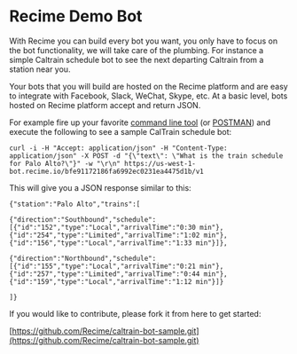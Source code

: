 # Recime Demo Bot

With Recime you can build every bot you want, you only have to focus on the bot functionality, we will take care of the plumbing. For instance a simple Caltrain schedule bot to see the next departing Caltrain from a station near you.

Your bots that you will build are hosted on the Recime platform and are easy to integrate with Facebook, Slack, WeChat, Skype, etc. At a basic level, bots hosted on Recime platform accept and return JSON.

For example fire up your favorite [command line tool](https://en.wikipedia.org/wiki/Command-line_interface) \(or [POSTMAN](https://www.getpostman.com/)\) and execute the following to see a sample CalTrain schedule bot:

```
curl -i -H "Accept: application/json" -H "Content-Type: application/json" -X POST -d "{\"text\": \"What is the train schedule for Palo Alto?\"}" -w "\r\n" https://us-west-1-bot.recime.io/bfe91172186fa6992ec0231ea4475d1b/v1
```

This will give you a JSON response similar to this:

```
{"station":"Palo Alto","trains":[

{"direction":"Southbound","schedule":[{"id":"152","type":"Local","arrivalTime":"0:30 min"},{"id":"254","type":"Limited","arrivalTime":"1:02 min"},{"id":"156","type":"Local","arrivalTime":"1:33 min"}]},

{"direction":"Northbound","schedule":[{"id":"155","type":"Local","arrivalTime":"0:21 min"},{"id":"257","type":"Limited","arrivalTime":"0:44 min"},{"id":"159","type":"Local","arrivalTime":"1:12 min"}]}

]}
```

If you would like to contribute, please fork it from here to get started:

[https://github.com/Recime/caltrain-bot-sample.git](https://github.com/Recime/caltrain-bot-sample.git)
